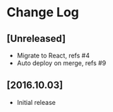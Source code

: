 # Change Log

## [Unreleased]
  - Migrate to React, refs #4
  - Auto deploy on merge, refs #9

## [2016.10.03]
  - Initial release
